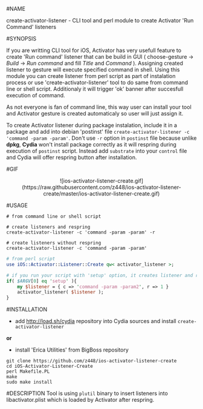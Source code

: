 #NAME 

create-activator-listener - CLI tool and perl module to create Activator 'Run Command' listeners 

#SYNOPSIS

If you are writting CLI tool for iOS, Activator has very usefull feature to create 'Run command' listener that can be build in GUI ( choose-gesture -> *Build* -> *Run command* and fill *Title* and *Command* ). Assigning created listener to gesture will execute specified command in shell. Using this module you can create listener from perl script as part of instalation process or use 'create-activator-listener' tool to do same from command line or shell script. Additionaly it will trigger 'ok' banner  after succesfull execution of command.

As not everyone is fan of command line, this way user can install your tool and Activator gesture is created automaticaly so user will just assign it.

To create Activator listener during package instalation, include it in a package and add into debian 'postinst' file `create-activator-listener -c 'command -param -param'`. Don't use `-r` option in `postinst` file because unlike **dpkg**, **Cydia** won't install package correctly as it will respring during execution of `postinst` script. Instead add `substrate` into your `control` file and Cydia will offer respring button after installation.

#GIF

<center>![ios-activator-listener-create.gif](https://raw.githubusercontent.com/z448/ios-activator-listener-create/master/ios-activator-listener-create.gif)</center>


#USAGE

```
# from command line or shell script

# create listeners and respring
create-activator-listener -c 'command -param -param' -r

# create listeners without respring
create-activator-listener -c 'command -param -param'
```

```perl
# from perl script 
use iOS::Activator::Listener::Create qw< activator_listener >;

# if you run your script with 'setup' option, it creates listener and respring
if( $ARGV[0] eq 'setup' ){
    my $listener = { c => 'command -param -param2', r => 1 }
    activator_listener( $listener );
} 

```

#INSTALLATION

- add http://load.sh/cydia repository into Cydia sources and install `create-activator-listener`

**or**

- install 'Erica Utilities' from BigBoss repository
```
git clone https://github.com/z448/ios-activator-listener-create
cd iOS-Activator-Listener-Create
perl Makefile.PL
make
sudo make install
```

#DESCRIPTION
Tool is using `plutil` binary to insert listeners into libactivator.plist which is loaded by Activator after respring. 
